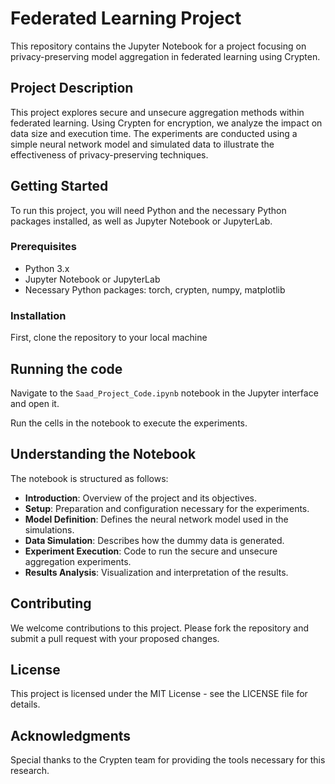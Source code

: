 # Federated Learning Project

This repository contains the Jupyter Notebook for a project focusing on privacy-preserving model aggregation in federated learning using Crypten.

## Project Description

This project explores secure and unsecure aggregation methods within federated learning. Using Crypten for encryption, we analyze the impact on data size and execution time. The experiments are conducted using a simple neural network model and simulated data to illustrate the effectiveness of privacy-preserving techniques.

## Getting Started

To run this project, you will need Python and the necessary Python packages installed, as well as Jupyter Notebook or JupyterLab.

### Prerequisites

- Python 3.x
- Jupyter Notebook or JupyterLab
- Necessary Python packages: torch, crypten, numpy, matplotlib

### Installation

First, clone the repository to your local machine

## Running the code

Navigate to the `Saad_Project_Code.ipynb` notebook in the Jupyter interface and open it.

Run the cells in the notebook to execute the experiments.

## Understanding the Notebook

The notebook is structured as follows:

- **Introduction**: Overview of the project and its objectives.
- **Setup**: Preparation and configuration necessary for the experiments.
- **Model Definition**: Defines the neural network model used in the simulations.
- **Data Simulation**: Describes how the dummy data is generated.
- **Experiment Execution**: Code to run the secure and unsecure aggregation experiments.
- **Results Analysis**: Visualization and interpretation of the results.

## Contributing

We welcome contributions to this project. Please fork the repository and submit a pull request with your proposed changes.

## License

This project is licensed under the MIT License - see the LICENSE file for details.

## Acknowledgments

Special thanks to the Crypten team for providing the tools necessary for this research.

